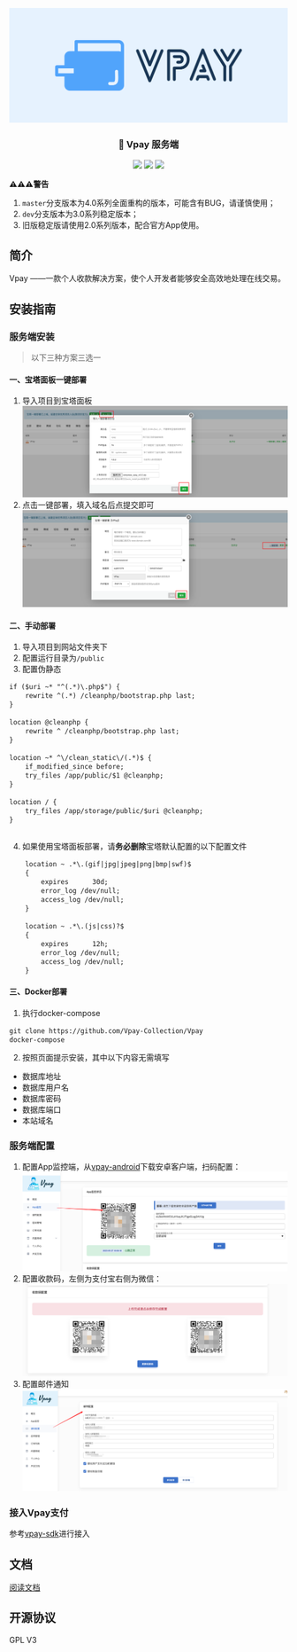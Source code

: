 <p align="center">
<img src="./image/cover.png">
</p>


<h3 align="center">🚀 Vpay 服务端</h3>

<p align="center">
 <img src="https://img.shields.io/static/v1?label=licenes&message=GPL%20V3&color=important&style=for-the-badge"/>
 <img src="https://img.shields.io/static/v1?label=version&message=4.0.5&color=9cf&style=for-the-badge"/>
 <img src="https://img.shields.io/static/v1?label=language&message=php&color=777BB4&style=for-the-badge"/>

</p>

**⚠️⚠️⚠️警告** 
1. `master`分支版本为4.0系列全面重构的版本，可能含有BUG，请谨慎使用；
2. `dev`分支版本为3.0系列稳定版本；
3. 旧版稳定版请使用2.0系列版本，配合官方App使用。

## 简介

Vpay ——一款个人收款解决方案，使个人开发者能够安全高效地处理在线交易。


## 安装指南

### 服务端安装
> 以下三种方案三选一
#### 一、宝塔面板一键部署

1. 导入项目到宝塔面板
![img.png](img.png)
2. 点击一键部署，填入域名后点提交即可
![img_1.png](img_1.png)

#### 二、手动部署

1. 导入项目到网站文件夹下
2. 配置运行目录为`/public`
3. 配置伪静态
```
if ($uri ~* "^(.*)\.php$") {
    rewrite ^(.*) /cleanphp/bootstrap.php last;
}

location @cleanphp {
    rewrite ^ /cleanphp/bootstrap.php last;
}

location ~* ^\/clean_static\/(.*)$ {
    if_modified_since before;
    try_files /app/public/$1 @cleanphp;
}

location / {
    try_files /app/storage/public/$uri @cleanphp;
}


```
4. 如果使用宝塔面板部署，请**务必删除**宝塔默认配置的以下配置文件
```
    location ~ .*\.(gif|jpg|jpeg|png|bmp|swf)$
    {
        expires      30d;
        error_log /dev/null;
        access_log /dev/null;
    }

    location ~ .*\.(js|css)?$
    {
        expires      12h;
        error_log /dev/null;
        access_log /dev/null;
    }
```

#### 三、Docker部署

1. 执行docker-compose

```shell
git clone https://github.com/Vpay-Collection/Vpay
docker-compose
```
2. 按照页面提示安装，其中以下内容无需填写
- 数据库地址
- 数据库用户名
- 数据库密码
- 数据库端口
- 本站域名



### 服务端配置

1. 配置App监控端，从[vpay-android](https://github.com/Vpay-Collection/vpay-android)下载安卓客户端，扫码配置：
![img_2.png](img_2.png)
2. 配置收款码，左侧为支付宝右侧为微信：
![img_3.png](img_3.png)
3. 配置邮件通知
![img_4.png](img_4.png)

### 接入Vpay支付

参考[vpay-sdk](https://github.com/Vpay-Collection/vpay-sdk)进行接入

## 文档

[阅读文档](https://vpay.ankio.net/)


## 开源协议

GPL V3

